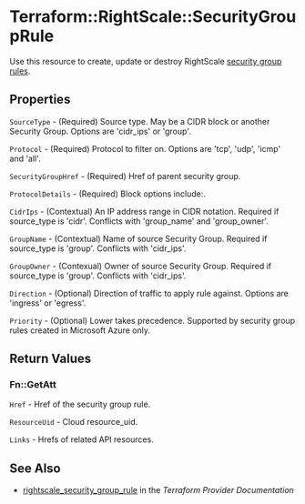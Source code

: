 # Terraform::RightScale::SecurityGroupRule

Use this resource to create, update or destroy RightScale [security group rules](http://reference.rightscale.com/api1.5/resources/ResourceSecurityGroupRules.html).

## Properties

`SourceType` - (Required) Source type. May be a CIDR block or another Security Group. Options are 'cidr_ips' or 'group'.

`Protocol` - (Required) Protocol to filter on.  Options are 'tcp', 'udp', 'icmp' and 'all'.

`SecurityGroupHref` - (Required) Href of parent security group.

`ProtocolDetails` - (Required) Block options include:.

`CidrIps` - (Contextual) An IP address range in CIDR notation. Required if source_type is 'cidr'. Conflicts with 'group_name' and 'group_owner'.

`GroupName` - (Contextual) Name of source Security Group. Required if source_type is 'group'.  Conflicts with 'cidr_ips'.

`GroupOwner` - (Contexual) Owner of source Security Group. Required if source_type is 'group'. Conflicts with 'cidr_ips'.

`Direction` - (Optional) Direction of traffic to apply rule against.  Options are 'ingress' or 'egress'.

`Priority` - (Optional) Lower takes precedence. Supported by security group rules created in Microsoft Azure only.


## Return Values

### Fn::GetAtt

`Href` - Href of the security group rule.

`ResourceUid` - Cloud resource_uid.

`Links` - Hrefs of related API resources.

## See Also

* [rightscale_security_group_rule](https://www.terraform.io/docs/providers/rightscale/r/security_group_rule.html) in the _Terraform Provider Documentation_